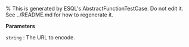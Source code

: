 % This is generated by ESQL's AbstractFunctionTestCase. Do not edit it. See ../README.md for how to regenerate it.

**Parameters**

`string`
:   The URL to encode.

